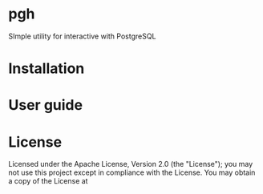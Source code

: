 # pgh
SImple utility for interactive with PostgreSQL

# Installation

# User guide

# License

Licensed under the Apache License, Version 2.0 (the "License"); you may not use this project except in compliance with the License. You may obtain a copy of the License at
